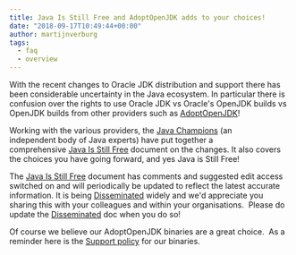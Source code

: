 ```yaml
---
title: Java Is Still Free and AdoptOpenJDK adds to your choices!
date: "2018-09-17T10:49:44+00:00"
author: martijnverburg
tags:
  - faq
  - overview
---
```

With the recent changes to Oracle JDK distribution and support there has been considerable uncertainty in the Java ecosystem. In particular there is confusion over the rights to use Oracle JDK vs Oracle's OpenJDK builds vs OpenJDK builds from other providers such as [AdoptOpenJDK](https://www.adoptopenjdk.net)!

Working with the various providers, the [Java Champions](https://community.oracle.com/community/technology_network_community/java/java-champions) (an independent body of Java experts) have put together a comprehensive [Java Is Still Free](https://docs.google.com/document/d/1nFGazvrCvHMZJgFstlbzoHjpAVwv5DEdnaBr_5pKuHo/edit?usp=sharing) document on the changes. It also covers the choices you have going forward, and yes Java is Still Free!

The [Java Is Still Free](https://docs.google.com/document/d/1nFGazvrCvHMZJgFstlbzoHjpAVwv5DEdnaBr_5pKuHo/edit?usp=sharing) document has comments and suggested edit access switched on and will periodically be updated to reflect the latest accurate information. It is being [Disseminated](https://docs.google.com/spreadsheets/d/1UQ7Hov5_NBPRDORYva-8tTUZF8cq-YChAJZHb487fTA/edit?usp=sharing) widely and we'd appreciate you sharing this with your colleagues and within your organisations.  Please do update the [Disseminated](https://docs.google.com/spreadsheets/d/1UQ7Hov5_NBPRDORYva-8tTUZF8cq-YChAJZHb487fTA/edit?usp=sharing) doc when you do so!

Of course we believe our AdoptOpenJDK binaries are a great choice.  As a reminder here is the [Support policy](https://www.adoptopenjdk.net/support.html) for our binaries.
